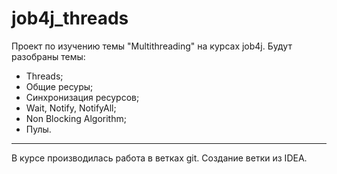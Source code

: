# job4j_threads

Проект по изучению темы "Multithreading" на курсах job4j.
Будут разобраны темы:
- Threads;
- Общие ресуры;
- Синхронизация ресурсов;
- Wait, Notify, NotifyAll;
- Non Blocking Algorithm;
- Пулы.
-----

В курсе производилась работа в ветках git.
Создание ветки из IDEA.
